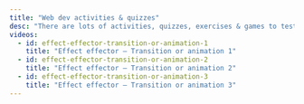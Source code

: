 ```yaml
---
title: "Web dev activities & quizzes"
desc: "There are lots of activities, quizzes, exercises & games to test the knowledge you’ve learned—or even explore and master new tools."
videos:
  - id: effect-effector-transition-or-animation-1
    title: "Effect effector — Transition or animation 1"
  - id: effect-effector-transition-or-animation-2
    title: "Effect effector — Transition or animation 2"
  - id: effect-effector-transition-or-animation-3
    title: "Effect effector — Transition or animation 3"
---
```

